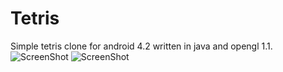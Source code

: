 # Tetris
Simple tetris clone for android 4.2 written in java and opengl 1.1.
![ScreenShot](https://cloud.githubusercontent.com/assets/9872709/6670935/195f6068-cc02-11e4-8a58-2f64c6af7754.png)
![ScreenShot](https://cloud.githubusercontent.com/assets/9872709/6670934/194fb208-cc02-11e4-8693-87335034f7b5.png)

